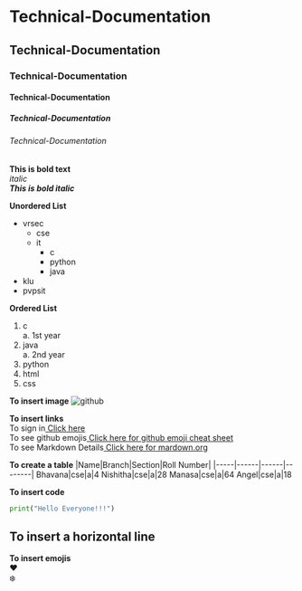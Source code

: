 # Technical-Documentation
## Technical-Documentation
### Technical-Documentation
#### Technical-Documentation
##### Technical-Documentation
###### Technical-Documentation


**This is bold text**  
*italic*  
***This is bold italic***  


**Unordered List**  
- vrsec  
  * cse  
  * it  
    - c  
    - python  
    - java  
- klu
- pvpsit

**Ordered List**
1. c  
  a. 1st year  
2. java  
  a. 2nd year  
3. python  
4. html  
5. css  

**To insert image**
![github](https://github.githubassets.com/images/modules/open_graph/github-octocat.png)

**To insert links**  
To sign in[  Click here](https://github.com/)  
To see github emojis[  Click here for github emoji cheat sheet](https://gist.github.com/rxaviers/7360908)  
To see Markdown Details[  Click here for mardown.org](https://www.markdownguide.org/)


**To create a table**
|Name|Branch|Section|Roll Number|
|-----|------|------|--------|
Bhavana|cse|a|4
Nishitha|cse|a|28
Manasa|cse|a|64
Angel|cse|a|18

**To insert code**
```Python
print("Hello Everyone!!!")
```

**To insert a horizontal line**  
---------------------------------

**To insert emojis**  
:heart:  
:snowflake:
